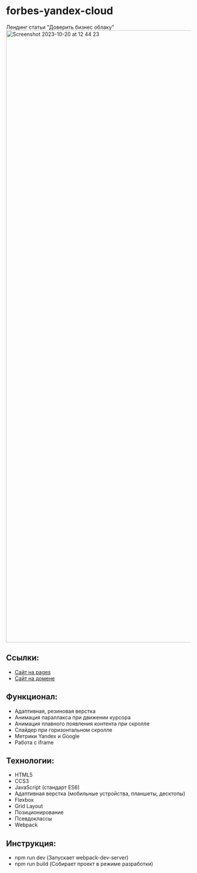 # forbes-yandex-cloud

Лендинг статьи "Доверить бизнес облаку"
<img width="1664" alt="Screenshot 2023-10-20 at 12 44 23" src="https://github.com/apant94/forbes-yandex-cloud/assets/103651974/dc0b3d6d-812e-4821-8699-06506b84adc0">

## Ссылки:

- [Сайт на pages](https://apant94.github.io/forbes-yandex-cloud/)
- [Cайт на домене](https://www.forbes.ru/special/yandexcloud/index.html?erid=4CQwVszH9pUkKkLs82c)

## Функционал:

- Адаптивная, резиновая верстка
- Анимация параллакса при движении курсора
- Анимация плавного появления контента при скролле
- Слайдер при горизонтальном скролле
- Метрики Yandex и Google
- Работа с iframe

## Технологии:

- HTML5
- CCS3
- JavaScript (стандарт ES6)
- Адаптивная верстка (мобильные устройства, планшеты, десктопы)
- Flexbox
- Grid Layout
- Позиционирование
- Псевдоклассы
- Webpack

## Инструкция:

- npm run dev (Запускает webpack-dev-server)
- npm run build (Собирает проект в режиме разработки)
